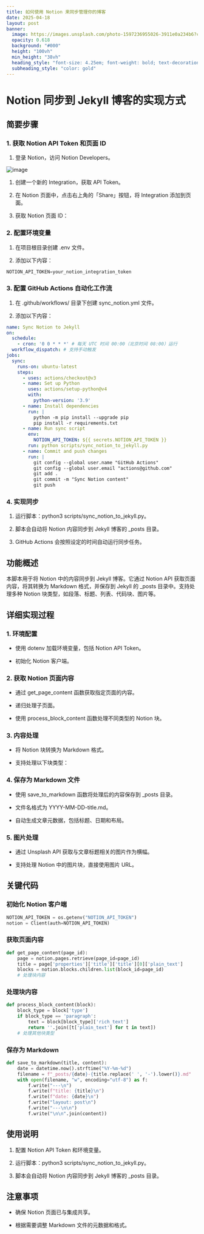 ```yaml
---
title: 如何使用 Notion 来同步管理你的博客
date: 2025-04-18
layout: post
banner:
  image: https://images.unsplash.com/photo-1597236955026-3911e0a234b6?crop=entropy&cs=tinysrgb&fit=max&fm=jpg&ixid=M3w2OTIwMzJ8MHwxfHJhbmRvbXx8fHx8fHx8fDE3NDUwMDA4ODF8&ixlib=rb-4.0.3&q=80&w=1080
  opacity: 0.618
  background: "#000"
  height: "100vh"
  min_height: "38vh"
  heading_style: "font-size: 4.25em; font-weight: bold; text-decoration: underline"
  subheading_style: "color: gold"
---
```


# Notion 同步到 Jekyll 博客的实现方式

## 简要步骤

### 1. 获取 Notion API Token 和页面 ID

1. 登录 Notion，访问 Notion Developers。

![image](https://prod-files-secure.s3.us-west-2.amazonaws.com/a7a0cc5a-89b9-4cda-8686-1fba0ca52f40/d19c1afe-dea5-4312-9333-786b0ba83054/image.png?X-Amz-Algorithm=AWS4-HMAC-SHA256&X-Amz-Content-Sha256=UNSIGNED-PAYLOAD&X-Amz-Credential=ASIAZI2LB466UTKKADTB%2F20250418%2Fus-west-2%2Fs3%2Faws4_request&X-Amz-Date=20250418T182800Z&X-Amz-Expires=3600&X-Amz-Security-Token=IQoJb3JpZ2luX2VjEPP%2F%2F%2F%2F%2F%2F%2F%2F%2F%2FwEaCXVzLXdlc3QtMiJHMEUCIQC2RIKggCf5XsOWeroKH4DA1VLBX0bOnk2c%2FvHuCFDFagIgRH06UqbMidwTwH6mFzbt%2BvvSIet9M6ol5gj1tlNHdmQq%2FwMIexAAGgw2Mzc0MjMxODM4MDUiDK8CuLFnAiWZHnk33ircA835Gnww6Lp%2BfajwNUPb6XqBkXl3nsT8JWdIGrfrpUH7%2FdF%2B4Gar4ZA4d1N4GGAxPIYiNL4Yrft9M1nqAUsd1MRHY6qq%2BLDWvJ418GAvZpgc%2FGvd8p%2BUzdMF6WQwARNbmZaVxhPqVx4iSApbaXaBf2LvYpgyzNqInSM%2BKx7G9BM6VDUQE%2BYMX8Ww%2Fb8MY3CEWfF3SkjPsbIsOzpZZijHAoD4FqUFOufNHyPL2aAPqy14PSCAmbwh83Zj0OPifZw%2BzTNNJxV5PvbWxcoMmlSFLWVr4sdTQE5zMqhnOEU03hsTkmqRnf1ulVSgANg%2BIag5cOSkKwEZ6Nc6T8ZXTLfEJh2qNboj0XFJ09EZklR7Aw1SAlOUIqtBVWO0xIkcZKZeblmfmqSOPt52vGvvWWGGp4ffLjuNCtZaAtYZ7Xg02LWoVmKRhvfyMp3sfFJSoBbDO6fJEDzfU2uxtX2gRC6iYkdHLan0KEhAZYam5yYpIQ1xEuvlJUfKRBxYhDI6FYaB04ETycN4CUa9x5PuDh46qN43CCM4Cfbo%2FDQPD8y7YvJkm3kdJPTCf8BVlgEQxIJl6baj6MjQj3Bb5evQXRPQJe13QKZKo%2F1QtXBHyTjAu2TxWnP5fqVSCSbxashYMM%2BwisAGOqUBSxtXD4OROx1CQYsn6Ob1yRev41yd8ejoNH28ocqSTlK54dVk%2Fq7P7LXolyjPdWcPg9ptVmaF%2FoEjGSvtNHezmAO2DC2ACqXxNRN8zD5z%2FgS0%2FFTXZLx6WsU26nrRQ2y%2BTJuyf5hDdCyLZ2Hp07EvD%2FPJqn3AvJNNNdMBsd%2BWO1ZogndnNI5vs18ws8Yhmd%2B1ls%2BinHK0B7C20V0%2F3T0h3ajgHutE&X-Amz-Signature=054b44b7aceff6254cd6e71addf38ae3b4db6d01f325c1403d0e2c39ff12c388&X-Amz-SignedHeaders=host&x-id=GetObject)

1. 创建一个新的 Integration，获取 API Token。

1. 在 Notion 页面中，点击右上角的「Share」按钮，将 Integration 添加到页面。

1. 获取 Notion 页面 ID：


### 2. 配置环境变量

1. 在项目根目录创建 .env 文件。

1. 添加以下内容：

```javascript
NOTION_API_TOKEN=your_notion_integration_token
```

### 3. 配置 GitHub Actions 自动化工作流

1. 在 .github/workflows/ 目录下创建 sync_notion.yml 文件。

1. 添加以下内容：

```yaml
name: Sync Notion to Jekyll
on:
  schedule:
    - cron: '0 0 * * *' # 每天 UTC 时间 00:00（北京时间 08:00）运行
  workflow_dispatch: # 支持手动触发
jobs:
  sync:
    runs-on: ubuntu-latest
    steps:
      - uses: actions/checkout@v3
      - name: Set up Python
        uses: actions/setup-python@v4
        with:
          python-version: '3.9'
      - name: Install dependencies
        run: |
          python -m pip install --upgrade pip
          pip install -r requirements.txt
      - name: Run sync script
        env:
          NOTION_API_TOKEN: ${{ secrets.NOTION_API_TOKEN }}
        run: python scripts/sync_notion_to_jekyll.py
      - name: Commit and push changes
        run: |
          git config --global user.name "GitHub Actions"
          git config --global user.email "actions@github.com"
          git add .
          git commit -m "Sync Notion content"
          git push
```

### 4. 实现同步

1. 运行脚本：python3 scripts/sync_notion_to_jekyll.py。

1. 脚本会自动将 Notion 内容同步到 Jekyll 博客的 _posts 目录。

1. GitHub Actions 会按照设定的时间自动运行同步任务。

## 功能概述

本脚本用于将 Notion 中的内容同步到 Jekyll 博客。它通过 Notion API 获取页面内容，将其转换为 Markdown 格式，并保存到 Jekyll 的 _posts 目录中。支持处理多种 Notion 块类型，如段落、标题、列表、代码块、图片等。

## 详细实现过程

### 1. 环境配置

- 使用 dotenv 加载环境变量，包括 Notion API Token。

- 初始化 Notion 客户端。

### 2. 获取 Notion 页面内容

- 通过 get_page_content 函数获取指定页面的内容。

- 递归处理子页面。

- 使用 process_block_content 函数处理不同类型的 Notion 块。

### 3. 内容处理

- 将 Notion 块转换为 Markdown 格式。

- 支持处理以下块类型：


### 4. 保存为 Markdown 文件

- 使用 save_to_markdown 函数将处理后的内容保存到 _posts 目录。

- 文件名格式为 YYYY-MM-DD-title.md。

- 自动生成文章元数据，包括标题、日期和布局。

### 5. 图片处理

- 通过 Unsplash API 获取与文章标题相关的图片作为横幅。

- 支持处理 Notion 中的图片块，直接使用图片 URL。

## 关键代码

### 初始化 Notion 客户端

```python
NOTION_API_TOKEN = os.getenv("NOTION_API_TOKEN")
notion = Client(auth=NOTION_API_TOKEN)
```

### 获取页面内容

```python
def get_page_content(page_id):
    page = notion.pages.retrieve(page_id=page_id)
    title = page['properties']['title']['title'][0]['plain_text']
    blocks = notion.blocks.children.list(block_id=page_id)
    # 处理块内容
```

### 处理块内容

```python
def process_block_content(block):
    block_type = block['type']
    if block_type == 'paragraph':
        text = block[block_type]['rich_text']
        return ''.join([t['plain_text'] for t in text])
    # 处理其他块类型
```

### 保存为 Markdown

```python
def save_to_markdown(title, content):
    date = datetime.now().strftime("%Y-%m-%d")
    filename = f"_posts/{date}-{title.replace(' ', '-').lower()}.md"
    with open(filename, "w", encoding="utf-8") as f:
        f.write("---\n")
        f.write(f"title: {title}\n")
        f.write(f"date: {date}\n")
        f.write("layout: post\n")
        f.write("---\n\n")
        f.write("\n\n".join(content))
```

## 使用说明

1. 配置 Notion API Token 和环境变量。

1. 运行脚本：python3 scripts/sync_notion_to_jekyll.py。

1. 脚本会自动将 Notion 内容同步到 Jekyll 博客的 _posts 目录。

## 注意事项

- 确保 Notion 页面已与集成共享。

- 根据需要调整 Markdown 文件的元数据和格式。